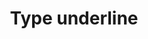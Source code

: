 ---
title: Type underline
tags: ["type", "underline", "text", "font", "style", "emphasis", "format", "mark"]
icon: type-underline
svg: '<svg xmlns="http://www.w3.org/2000/svg" width="24" height="24" fill="none" viewBox="0 0 24 24" stroke-width="1.5" stroke-linecap="round" stroke-linejoin="round" stroke="currentColor"><path d="M6 3v7.539c0 1.713.632 3.357 1.757 4.569C8.883 16.319 10.41 17 12 17c1.591 0 3.117-.68 4.243-1.892C17.368 13.896 18 12.252 18 10.538V3M4 21h16"/></svg>'
---